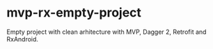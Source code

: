 # mvp-rx-empty-project


Empty project with clean arhitecture with MVP, Dagger 2, Retrofit and RxAndroid.
